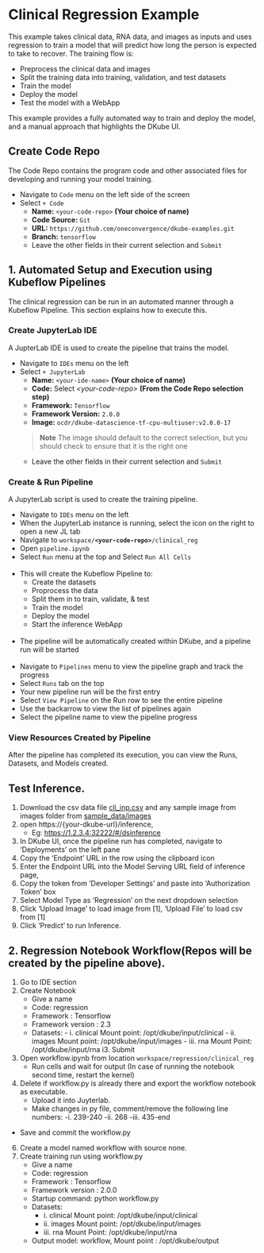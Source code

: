 # Clinical Regression Example
 
 This example takes clinical data, RNA data, and images as inputs and uses regression to train a model that will predict how long the person is expected to take to recover.  The training flow is:

 - Preprocess the clinical data and images
 - Split the training data into training, validation, and test datasets
 - Train the model
 - Deploy the model
 - Test the model with a WebApp

 This example provides a fully automated way to train and deploy the model, and a manual approach that highlights the DKube UI.

## Create Code Repo

 The Code Repo contains the program code and other associated files for developing and running your model training.

 - Navigate to `Code` menu on the left side of the screen
 - Select `+ Code`
   - **Name:** `<your-code-repo>`  **(Your choice of name)**
   - **Code Source:** `Git`
   - **URL:** `https://github.com/oneconvergence/dkube-examples.git`
   - **Branch:** `tensorflow`
   - Leave the other fields in their current selection and `Submit`

## 1. Automated Setup and Execution using Kubeflow Pipelines

 The clinical regression can be run in an automated manner through a Kubeflow Pipeline. This section explains how to execute this.

### Create JupyterLab IDE

 A JupterLab IDE is used to create the pipeline that trains the model.

 - Navigate to `IDEs` menu on the left
 - Select `+ JupyterLab`
   - **Name:** `<your-ide-name>`  **(Your choice of name)**
   - **Code:** Select *\<your-code-repo\>*  **(From the Code Repo selection step)**
   - **Framework:** `Tensorflow`
   - **Framework Version:** `2.0.0`
   - **Image:** `ocdr/dkube-datascience-tf-cpu-multiuser:v2.0.0-17`
   > **Note** The image should default to the correct selection, but you should check to ensure that it is the right one
   - Leave the other fields in their current selection and `Submit`

### Create & Run Pipeline

 A JupyterLab script is used to create the training pipeline.

 - Navigate to `IDEs` menu on the left
 - When the JupyterLab instance is running, select the icon on the right to open a new JL tab
 - Navigate to <code>workspace/**\<your-code-repo\>**/clinical_reg</code>
 - Open `pipeline.ipynb`
 - Select `Run` menu at the top and Select `Run All Cells` <br><br>
 - This will create the Kubeflow Pipeline to:
   - Create the datasets
   - Proprocess the data
   - Split them in to train, validate, & test
   - Train the model
   - Deploy the model
   - Start the inference WebApp <br><br>
 - The pipeline will be automatically created within DKube, and a pipeline run will be started <br><br>
 - Navigate to `Pipelines` menu to view the pipeline graph and track the progress
 - Select `Runs` tab on the top
 - Your new pipeline run will be the first entry
 - Select `View Pipeline` on the Run row to see the entire pipeline
 - Use the backarrow to view the list of pipelines again
 - Select the pipeline name to view the pipeline progress

### View Resources Created by Pipeline

 After the pipeline has completed its execution, you can view the Runs, Datasets, and Models created.

<!---
### Upload Pipeline to DKube

 Before execution, the pipeline needs to be uploaded to DKube.

 - Navigate to `Pipelines` menu
 - Select `+ Upload Pipeline`
 - **Pipeline Description:** Your choice of description
 - Select `Upload a File`
 - Choose the file that you downloaded in the previous step
 - Select `Create`

### Create Experiment (Optional)

 A Kubeflow Pipeline must run within an Experiment.  If you already have an Experiment for the pipeline runs, skip this step and go to the next section on creating a pipeline run.  If you do not have an Experiment, this section explains how to create one.

 - Return to main `Pipelines` menu
 - Select `Experiments` tab
 - Select `+ Create Experiment`
   - **Experiment Name:** Your choice of name
   - Select `Next` <br><br>
 - Go back to the main `Pipelines` menu

### Create and Execute Pipeline Run

 - Navigate to the main `Pipelines` menu
 - Select the pipeline that you just uploaded
 - Select `+ Create run`
   - The top names will be prepopulates
   - Choose your Experiment from the dropdown
   - **user:** `Your username`
   - **auth_token:** Authentication token from the `Developer Settings` menu at the top right of the screen
   - `Start` the pipeline
-->

<!---
### Download pipeline to Jupyterlab

1. Start any of the jupyterlab notebook from the IDE tab.
2. Once running, click the jupyterlab icon to launch jupyterlab
3. Open terminal in Jupyterlab and run
   ```
   > wget https://raw.githubusercontent.com/oneconvergence/dkube-examples/tensorflow/clinical_reg/pipeline_withslurm.ipynb
   ```
4. Open pipeline.ipynb and run cells to generate the tar file and create run.
5. Download the tar file by right-clicking on it(optional).
6. Upload the tar file into the DKube pipeline UI(optional).

# Deploy model.(Optional)
-  Go to Model Catalog and from model version click deploy model.
-  Give name. 
-  Serving image: default 
-  Deployment type: Test
-  Select transformer
   -  Transformer script: `clinical_reg/transformer.py`
-  Deploy using: CPU and Submit. 
-  Deployed Model will be available in Model Serving.
-->

## Test Inference.

1. Download the csv data file [cli_inp.csv](sample_data/cli_inp.csv) and any sample image from images folder from [sample_data/images](sample_data/images)
2. open https://{your-dkube-url}/inference,
   - Eg: https://1.2.3.4:32222/#/dsinference
3. In DKube UI, once the pipeline run has completed, navigate to ‘Deployments’ on the left pane
4. Copy the ‘Endpoint’ URL in the row using the clipboard icon
5. Enter the Endpoint URL into the Model Serving URL field of inference page,
6. Copy the token from ‘Developer Settings’ and paste into ‘Authorization Token’ box
7. Select Model Type as ‘Regression’ on the next dropdown selection
8. Click ‘Upload Image’ to load image from [1], ‘Upload File’ to load csv from [1]
9.  Click ‘Predict’ to run Inference.

## 2. Regression Notebook Workflow(Repos will be created by the pipeline above).

1. Go to IDE section
2. Create Notebook 
   - Give a name 
   - Code: regression
   - Framework : Tensorflow
   - Framework version : 2.3
   - Datasets: 
         - i.   clinical Mount point: /opt/dkube/input/clinical 
         - ii.  images Mount point: /opt/dkube/input/images 
         - iii. rna Mount Point: /opt/dkube/input/rna
i3. Submit
4. Open workflow.ipynb from location `workspace/regression/clinical_reg` 
   - Run cells and wait for output (In case of running the notebook second time, restart the kernel)
5. Delete if workflow.py is already there and export the workflow notebook as executable. 
   - Upload it into Juyterlab. 
   - Make changes in py file, comment/remove the following line numbers: 
        -i. 239-240
        -ii. 268 
        -iii. 435-end 
  -  Save and commit the workflow.py
6. Create a model named workflow with source none.
7. Create training run using workflow.py 
   - Give a name 
   - Code: regression 
   - Framework : Tensorflow
   - Framework version : 2.0.0
   - Startup command: python workflow.py 
   - Datasets: 
        - i.   clinical Mount point: /opt/dkube/input/clinical 
        - ii.  images Mount point: /opt/dkube/input/images 
        - iii. rna Mount Point: /opt/dkube/input/rna 
   - Output model: workflow, Mount point : /opt/dkube/output
